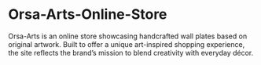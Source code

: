 # Orsa-Arts-Online-Store
Orsa-Arts is an online store showcasing handcrafted wall plates based on original artwork. Built to offer a unique art-inspired shopping experience, the site reflects the brand’s mission to blend creativity with everyday décor.
